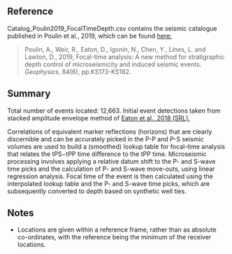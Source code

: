 <h2> Reference </h2>
  
<p> Catalog_Poulin2019_FocalTimeDepth.csv contains the seismic catalogue published in Poulin et al., 2019, which can be found <a href="https://library.seg.org/doi/full/10.1190/geo2019-0046.1"> here:</a></p>

<blockquote> Poulin, A., Weir, R., Eaton, D., Igonin, N., Chen, Y., Lines, L. and Lawton, D., 2019, Focal-time analysis: A new method for stratigraphic depth control of microseismicity and induced seismic events. <i> Geophysics</i>, 84(6), pp.KS173-KS182. </blockquote>

<h2> Summary </h2>

<p> Total number of events located: 12,663. Initial event detections taken from stacked amplitude envelope method of <a href="https://pubs.geoscienceworld.org/ssa/srl/article/543218/induced-seismicity-characterization-during?casa_token=yArCmgQ71zcAAAAA:UXJD2MdzlhdUL5ne-4YOeuTvqB1ErPE0j6u0QSxSscg8X_ddWxPl50OUESPFCUn3MILZgKs"> Eaton et al., 2018 (SRL). </a> </p>

<p>  Correlations of equivalent marker reflections (horizons) that are clearly discernible and can be accurately picked in the P-P and P-S seismic volumes are used to build a (smoothed) lookup table for focal-time analysis that relates the tPS−tPP time difference to the tPP time. Microseismic processing involves applying a relative datum shift to the P- and S-wave time picks and the calculation of P- and S-wave move-outs, using linear regression analysis. Focal time of the event is then calculated using the interpolated lookup table and the P- and S-wave time picks, which are subsequently converted to depth based on synthetic well ties.  </p>


<h2> Notes </h2>

<ul>
  <li> Locations are given within a reference frame, rather than as absolute co-ordinates, with the reference being the minimum of the receiver locations. </li>
</ul> 

